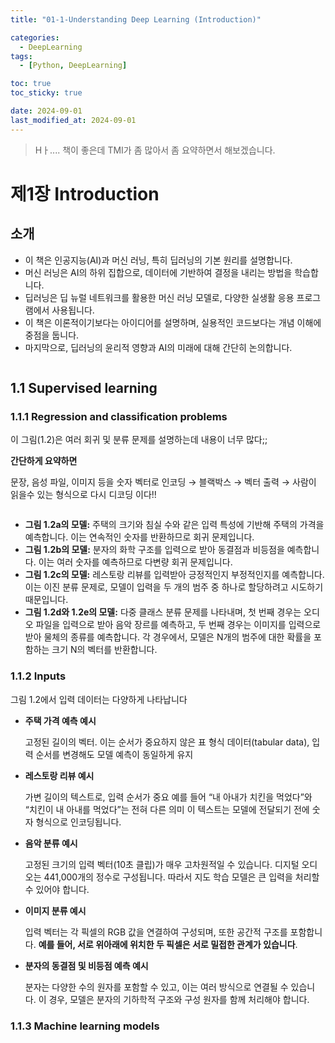 ```yaml
---
title: "01-1-Understanding Deep Learning (Introduction)"

categories:
  - DeepLearning
tags:
  - [Python, DeepLearning]

toc: true
toc_sticky: true

date: 2024-09-01
last_modified_at: 2024-09-01
---
```

> Hㅏ.... 책이 좋은데 TMI가 좀 많아서 좀 요약하면서 해보겠습니다. 
# 제1장 Introduction

## 소개

- 이 책은 인공지능(AI)과 머신 러닝, 특히 딥러닝의 기본 원리를 설명합니다.
- 머신 러닝은 AI의 하위 집합으로, 데이터에 기반하여 결정을 내리는 방법을 학습합니다.
- 딥러닝은 딥 뉴럴 네트워크를 활용한 머신 러닝 모델로, 다양한 실생활 응용 프로그램에서 사용됩니다.
- 이 책은 이론적이기보다는 아이디어를 설명하며, 실용적인 코드보다는 개념 이해에 중점을 둡니다.
- 마지막으로, 딥러닝의 윤리적 영향과 AI의 미래에 대해 간단히 논의합니다.

<img src="{{ site.url }}{{ site.baseurl }}/assets/img/understanding_dl/1-1.png" alt="">



## 1.1 Supervised learning
### 1.1.1 Regression and classification problems

이 그림(1.2)은 여러 회귀 및 분류 문제를 설명하는데 내용이 너무 많다;;

**간단하게 요약하면** 

문장, 음성 파일, 이미지 등을 숫자 벡터로 인코딩 &rarr; 블랙박스 &rarr; 벡터 출력 &rarr; 사람이 읽을수 있는 형식으로 다시 디코딩
이다!!

<img src="{{ site.url }}{{ site.baseurl }}/assets/img/understanding_dl/1-2.png" alt="">


- **그림 1.2a의 모델:** 주택의 크기와 침실 수와 같은 입력 특성에 기반해 주택의 가격을 예측합니다. 이는 연속적인 숫자를 반환하므로 회귀 문제입니다.
- **그림 1.2b의 모델:** 분자의 화학 구조를 입력으로 받아 동결점과 비등점을 예측합니다. 이는 여러 숫자를 예측하므로 다변량 회귀 문제입니다.
- **그림 1.2c의 모델:** 레스토랑 리뷰를 입력받아 긍정적인지 부정적인지를 예측합니다. 이는 이진 분류 문제로, 모델이 입력을 두 개의 범주 중 하나로 할당하려고 시도하기 때문입니다.
- **그림 1.2d와 1.2e의 모델:** 다중 클래스 분류 문제를 나타내며, 첫 번째 경우는 오디오 파일을 입력으로 받아 음악 장르를 예측하고, 두 번째 경우는 이미지를 입력으로 받아 물체의 종류를 예측합니다. 각 경우에서, 모델은 N개의 범주에 대한 확률을 포함하는 크기 N의 벡터를 반환합니다.


### 1.1.2 Inputs 
그림 1.2에서 입력 데이터는 다양하게 나타납니다

- **주택 가격 예측 예시**
    
    고정된 길이의 벡터. 이는 순서가 중요하지 않은 표 형식 데이터(tabular data), 입력 순서를 변경해도 모델 예측이 동일하게 유지
- **레스토랑 리뷰 예시**

  가변 길이의 텍스트로, 입력 순서가 중요 예를 들어 “내 아내가 치킨을 먹었다”와 “치킨이 내 아내를 먹었다”는 전혀 다른 의미 이 텍스트는 모델에 전달되기 전에 숫자 형식으로 인코딩됩니다. 
- **음악 분류 예시**

  고정된 크기의 입력 벡터(10초 클립)가 매우 고차원적일 수 있습니다. 디지털 오디오는 441,000개의 정수로 구성됩니다. 따라서 지도 학습 모델은 큰 입력을 처리할 수 있어야 합니다.
- **이미지 분류 예시**

  입력 벡터는 각 픽셀의 RGB 값을 연결하여 구성되며, 또한 공간적 구조를 포함합니다. **예를 들어, 서로 위아래에 위치한 두 픽셀은 서로 밀접한 관계가 있습니다**.
- **분자의 동결점 및 비등점 예측 예시**

  분자는 다양한 수의 원자를 포함할 수 있고, 이는 여러 방식으로 연결될 수 있습니다. 이 경우, 모델은 분자의 기하학적 구조와 구성 원자를 함께 처리해야 합니다.


### 1.1.3 Machine learning models 